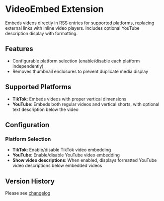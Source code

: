 # VideoEmbed Extension

Embeds videos directly in RSS entries for supported platforms, replacing external links with inline video players. Includes optional YouTube description display with formatting.

## Features
- Configurable platform selection (enable/disable each platform independently)
- Removes thumbnail enclosures to prevent duplicate media display

## Supported Platforms
- **TikTok**: Embeds videos with proper vertical dimensions
- **YouTube**: Embeds both regular videos and vertical shorts, with optional text description below the video

## Configuration

### Platform Selection
- **TikTok**: Enable/disable TikTok video embedding
- **YouTube**: Enable/disable YouTube video embedding  
 - **Show video descriptions**: When enabled, displays formatted YouTube video descriptions below embedded videos

## Version History

Please see [changelog](CHANGELOG.md)
